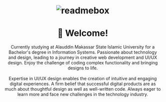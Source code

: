 <h1 align="center">

![readmebox](https://github.com/AsrulHidayat/AsrulHidayat/assets/136725199/e01fff48-6a4b-40e8-a048-dd3d8b448917)

</h1>

<h1 align="center">👋 Welcome!</h1>
<center>Currently studying at Alauddin Makassar State Islamic University for a Bachelor's degree in Information Systems. Passionate about technology and design, leading to a journey in creative web development and UI/UX design. Enjoy the challenge of coding complex functionality and bringing designs to life.
<br><br>
Expertise in UI/UX design enables the creation of intuitive and engaging digital experiences. A firm belief that successful digital products are as much about thoughtful design as well as well-written code. Always eager to learn more and face new challenges in the technology industry.</center>
<br><br>

